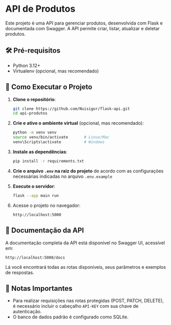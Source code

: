 # API de Produtos

Este projeto é uma API para gerenciar produtos, desenvolvida com Flask e documentada com Swagger. A API permite criar, listar, atualizar e deletar produtos.

## 🛠️ Pré-requisitos

- Python 3.12+
- Virtualenv (opcional, mas recomendado)

## 🚀 Como Executar o Projeto

1. **Clone o repositório**:

   ```bash
   git clone https://github.com/Nuisigor/flask-api.git
   cd api-produtos
   ```

2. **Crie e ative o ambiente virtual** (opcional, mas recomendado):

   ```bash
   python -m venv venv
   source venv/bin/activate       # Linux/Mac
   venv\Scripts\activate          # Windows
   ```

3. **Instale as dependências**:

   ```bash
   pip install -r requirements.txt
   ```

4. **Crie o arquivo `.env` na raiz do projeto** de acordo com as configurações necessárias indicadas no arquivo `.env.example`

5. **Execute o servidor**:

   ```bash
   flask --app main run
   ```

6. Acesse o projeto no navegador:
   ```
   http://localhost:5000
   ```

## 📖 Documentação da API

A documentação completa da API está disponível no Swagger UI, acessível em:

```
http://localhost:5000/docs
```

Lá você encontrará todas as rotas disponíveis, seus parâmetros e exemplos de respostas.

## 📝 Notas Importantes

- Para realizar requisições nas rotas protegidas (POST, PATCH, DELETE), é necessário incluir o cabeçalho `API-KEY` com sua chave de autenticação.
- O banco de dados padrão é configurado como SQLite.
